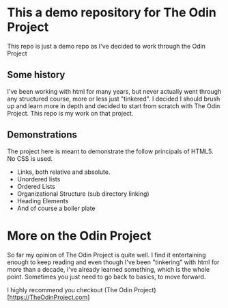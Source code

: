 # This a demo repository for The Odin Project

This repo is just a demo repo as I've decided to work through the Odin Project

## Some history
I've been working with html for many years, but never actually went through any structured course, more or less just "tinkered". I decided I should brush up and learn more in depth and decided to start from scratch with The Odin Project. This repo is my work on that project.

## Demonstrations
The project here is meant to demonstrate the follow principals of HTML5. No CSS is used.

* Links, both relative and absolute.
* Unordered lists
* Ordered Lists
* Organizational Structure (sub directory linking)
* Heading Elements
* And of course a boiler plate

# More on the Odin Project
So far my opinion of The Odin Project is quite well. I find it entertaining enough to keep reading and even though I've been "tinkering" with html for more than a decade, I've already learned something, which is the whole point. Sometimes you just need to go back to basics, to move forward.

I highly recommend you checkout (The Odin Project)[https://TheOdinProject.com]